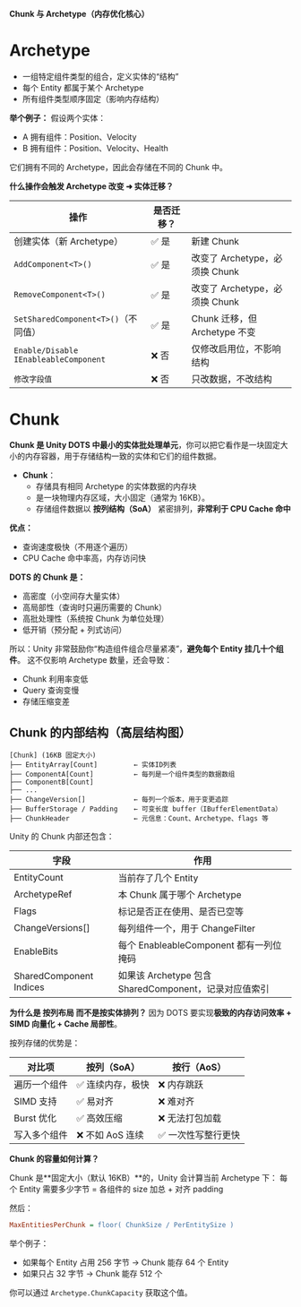 #### **Chunk 与 Archetype**（内存优化核心）

# Archetype

- 一组特定组件类型的组合，定义实体的“结构”
- 每个 Entity 都属于某个 Archetype
- 所有组件类型顺序固定（影响内存结构）

**举个例子：**
假设两个实体：

- A 拥有组件：Position、Velocity
- B 拥有组件：Position、Velocity、Health

它们拥有不同的 Archetype，因此会存储在不同的 Chunk 中。

**什么操作会触发 Archetype 改变 ➜ 实体迁移？**

| 操作                                  | 是否迁移？ |                                |
| ------------------------------------- | ---------- | ------------------------------ |
| 创建实体（新 Archetype）              | ✅ 是       | 新建 Chunk                     |
| `AddComponent<T>()`                   | ✅ 是       | 改变了 Archetype，必须换 Chunk |
| `RemoveComponent<T>()`                | ✅ 是       | 改变了 Archetype，必须换 Chunk |
| `SetSharedComponent<T>()`（不同值）   | ✅ 是       | Chunk 迁移，但 Archetype 不变  |
| `Enable/Disable IEnableableComponent` | ❌ 否       | 仅修改启用位，不影响结构       |
| `修改字段值`                          | ❌ 否       | 只改数据，不改结构             |

# Chunk

**Chunk 是 Unity DOTS 中最小的实体批处理单元**，你可以把它看作是一块固定大小的内存容器，用于存储结构一致的实体和它们的组件数据。

- **Chunk**：
  - 存储具有相同 Archetype 的实体数据的内存块
  - 是一块物理内存区域，大小固定（通常为 16KB）。
  - 存储组件数据以 **按列结构（SoA）** 紧密排列，**非常利于 CPU Cache 命中**

**优点：**

- 查询速度极快（不用逐个遍历）
- CPU Cache 命中率高，内存访问快

**DOTS 的 Chunk 是：**

- 高密度（小空间存大量实体）
- 高局部性（查询时只遍历需要的 Chunk）
- 高批处理性（系统按 Chunk 为单位处理）
- 低开销（预分配 + 列式访问）

所以：Unity 非常鼓励你“构造组件组合尽量紧凑”，**避免每个 Entity 挂几十个组件**。
这不仅影响 Archetype 数量，还会导致：

- Chunk 利用率变低
- Query 查询变慢
- 存储压缩变差

## Chunk 的内部结构（高层结构图）

```plaintext
[Chunk] (16KB 固定大小)
├── EntityArray[Count]         ← 实体ID列表
├── ComponentA[Count]          ← 每列是一个组件类型的数据数组
├── ComponentB[Count]
├── ...
├── ChangeVersion[]            ← 每列一个版本，用于变更追踪
├── BufferStorage / Padding    ← 可变长度 buffer（IBufferElementData）
├── ChunkHeader                ← 元信息：Count、Archetype、flags 等
```

Unity 的 Chunk 内部还包含：

| 字段                    | 作用                                                  |
| ----------------------- | ----------------------------------------------------- |
| EntityCount             | 当前存了几个 Entity                                   |
| ArchetypeRef            | 本 Chunk 属于哪个 Archetype                           |
| Flags                   | 标记是否正在使用、是否已空等                          |
| ChangeVersions[]        | 每列组件一个，用于 ChangeFilter                       |
| EnableBits              | 每个 EnableableComponent 都有一列位掩码               |
| SharedComponent Indices | 如果该 Archetype 包含 SharedComponent，记录对应值索引 |

**为什么是 按列布局 而不是按实体排列？**
因为 DOTS 要实现**极致的内存访问效率 + SIMD 向量化 + Cache 局部性**。

按列存储的优势是：

| 对比项       | 按列（SoA）      | 按行（AoS）        |
| ------------ | ---------------- | ------------------ |
| 遍历一个组件 | ✅ 连续内存，极快 | ❌ 内存跳跃         |
| SIMD 支持    | ✅ 易对齐         | ❌ 难对齐           |
| Burst 优化   | ✅ 高效压缩       | ❌ 无法打包加载     |
| 写入多个组件 | ❌ 不如 AoS 连续  | ✅ 一次性写整行更快 |

**Chunk 的容量如何计算？**

Chunk 是**固定大小（默认 16KB）**的，Unity 会计算当前 Archetype 下：
每个 Entity 需要多少字节 = 各组件的 size 加总 + 对齐 padding

然后：

```ini
MaxEntitiesPerChunk = floor( ChunkSize / PerEntitySize )
```

举个例子：

- 如果每个 Entity 占用 256 字节 → Chunk 能存 64 个 Entity
- 如果只占 32 字节 → Chunk 能存 512 个

你可以通过 `Archetype.ChunkCapacity` 获取这个值。